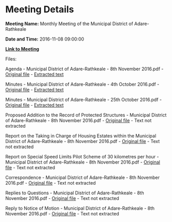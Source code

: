 # Meeting Details

**Meeting Name:** Monthly Meeting of the Municipal District of Adare-Rathkeale

**Date and Time:** 2016-11-08 09:00:00

**[Link to Meeting](https://www.limerick.ie/council/whats-on/monthly-meeting-municipal-district-adare-rathkeale-8)**

Files: 

Agenda - Municipal District of Adare-Rathkeale - 8th November 2016.pdf - [Original file](https://beta.limerick.ie/sites/default/files/media/documents/2017-04/agenda_-_municipal_district_of_adare-rathkeale_-_8th_november_2016.pdf) - [Extracted text](./Agenda%20-%20Municipal%20District%20of%20Adare-Rathkeale%20-%208th%20November%202016.md)

Minutes - Municipal District of Adare-Rathkeale - 4th October 2016.pdf - [Original file](https://beta.limerick.ie/sites/default/files/media/documents/2017-04/minutes_-_municipal_district_of_adare-rathkeale_-_4th_october_2016.pdf) - [Extracted text](./Minutes%20-%20Municipal%20District%20of%20Adare-Rathkeale%20-%204th%20October%202016.md)

Minutes - Municipal District of Adare-Rathkeale - 25th October 2016.pdf - [Original file](https://beta.limerick.ie/sites/default/files/media/documents/2017-04/minutes_-_municipal_district_of_adare-rathkeale_-_25th_october_2016.pdf) - [Extracted text](./Minutes%20-%20Municipal%20District%20of%20Adare-Rathkeale%20-%2025th%20October%202016.md)

Proposed Addition to the Record of Protected Structures - Municipal District of Adare-Rathkeale - 8th November 2016.pdf - [Original file](https://beta.limerick.ie/sites/default/files/media/documents/2017-04/proposed_addition_to_the_record_of_protected_structures_-_municipal_district_of_adare-rathkeale_-_8th_november_2016.pdf) - Text not extracted

Report on the Taking in Charge of Housing Estates within the Municipal District of Adare-Rathkeale - 8th November 2016.pdf - [Original file](https://beta.limerick.ie/sites/default/files/media/documents/2017-04/report_on_the_taking_in_charge_of_housing_estates_within_the_municipal_district_of_adare-rathkeale.pdf) - Text not extracted

Report on Special Speed Limits Pilot Scheme of 30 kilometres per hour - Municipal District of Adare-Rathkeale - 8th November 2016.pdf - [Original file](https://beta.limerick.ie/sites/default/files/media/documents/2017-04/report_on_special_speed_limits_pilot_scheme_of_30_kilometres_per_hour_-_adare-rathkeale.pdf) - Text not extracted

Correspondence - Municipal District of Adare-Rathkeale - 8th November 2016.pdf - [Original file](https://beta.limerick.ie/sites/default/files/media/documents/2017-04/correspondence_-_municipal_district_of_adare-rathkeale_-_8th_november_2016.pdf) - Text not extracted

Replies to Questions - Municipal District of Adare-Rathkeale - 8th November 2016.pdf - [Original file](https://beta.limerick.ie/sites/default/files/media/documents/2017-04/replies_to_questions_november_meeting.pdf) - Text not extracted

Reply to Notice of Motion - Municipal District of Adare-Rathkeale - 8th November 2016.pdf - [Original file](https://beta.limerick.ie/sites/default/files/media/documents/2017-04/reply_to_notice_of_motion_november_meeting.pdf) - Text not extracted

